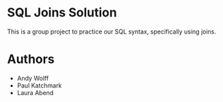 # SQL Joins Solution
This is a group project to practice our SQL syntax, specifically using joins.

# Authors
- Andy Wolff
- Paul Katchmark
- Laura Abend

